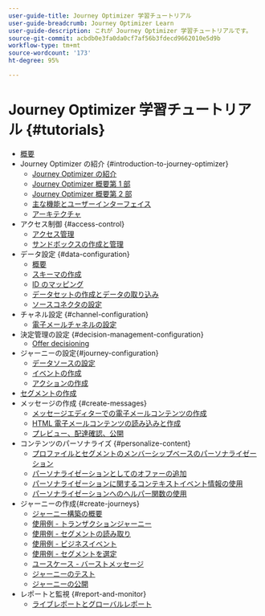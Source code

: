 ```yaml
---
user-guide-title: Journey Optimizer 学習チュートリアル
user-guide-breadcrumb: Journey Optimizer Learn
user-guide-description: これが Journey Optimizer 学習チュートリアルです。
source-git-commit: acbdb0e3fa0da0cf7af56b3fdecd9662010e5d9b
workflow-type: tm+mt
source-wordcount: '173'
ht-degree: 95%

---
```



# Journey Optimizer 学習チュートリアル {#tutorials}

+ [概要](/help/overview.md)
+ Journey Optimizer の紹介 {#introduction-to-journey-optimizer}
   + [Journey Optimizer の紹介](/help/introduction/introduction.md)
   + [Journey Optimizer 概要第 1 部](/help/introduction/journey-optimizer-overview-part-1.md)
   + [Journey Optimizer 概要第 2 部](/help/introduction/journey-optimizer-overview-part-2.md)
   + [主な機能とユーザーインターフェイス](/help/introduction/key-capabilities-and-user-interface.md)
   + [アーキテクチャ](/help/introduction/architecture.md)
+ アクセス制御 {#access-control}
   + [アクセス管理](/help/set-up-access/access-management.md)
   + [サンドボックスの作成と管理](/help/set-up-access/create-and-manage-sandboxes.md)
+ データ設定 {#data-configuration}
   + [概要](/help/set-up-data/set-up-data-overview.md)
   + [スキーマの作成](/help/set-up-data/create-schema.md)
   + [ID のマッピング](/help/set-up-data/map-identities.md)
   + [データセットの作成とデータの取り込み](/help/set-up-data/create-datasets-and-ingest-data.md)
   + [ソースコネクタの設定](/help/set-up-data/configure-source-connectors.md)
+ チャネル設定 {#channel-configuration}
   + [電子メールチャネルの設定](/help/set-up-email-channel/set-up-email-channel.md)
+ 決定管理の設定 {#decision-management-configuration}
   + [Offer decisioning](https://experienceleague.adobe.com/docs/offer-decisioning-learn/tutorials/overview.html?lang=ja)
+ ジャーニーの設定{#journey-configuration}
   + [データソースの設定](/help/set-up-journeys/configure-data-sources.md)
   + [イベントの作成](/help/set-up-journeys/create-events.md)
   + [アクションの作成](/help/set-up-journeys/create-actions.md)
+ [セグメントの作成](/help/set-up-resources/create-segments.md)
+ メッセージの作成 {#create-messages}
   + [メッセージエディターでの電子メールコンテンツの作成](/help/create-messages/create-email-content-with-the-message-editor.md)
   + [HTML 電子メールコンテンツの読み込みと作成](/help/create-messages/import-and-author-html-email-content.md)
   + [プレビュー、配達確認、公開](/help/create-messages/preview-proof-and-publish.md)
+ コンテンツのパーソナライズ {#personalize-content}
   + [プロファイルとセグメントのメンバーシップベースのパーソナライゼーション](/help/personalize-content/profile-and-segment-membership-based-personalization.md)
   + [パーソナライゼーションとしてのオファーの追加](/help/personalize-content/add-offer-decisioning-to-messages.md)
   + [パーソナライゼーションに関するコンテキストイベント情報の使用](/help/personalize-content/use-contextual-event-information-for-personalization.md)
   + [パーソナライゼーションへのヘルパー関数の使用](/help/personalize-content/use-helper-functions-for-personalization.md)
+ ジャーニーの作成{#create-journeys}
   + [ジャーニー構築の概要](/help/create-journeys/introduction-to-building-a-journey.md)
   + [使用例 - トランザクションジャーニー](/help/create-journeys/use-case-transactional-journey.md)
   + [使用例 - セグメントの読み取り](/help/create-journeys/use-case-read-segment.md)
   + [使用例 - ビジネスイベント](/help/create-journeys/use-case-business-event.md)
   + [使用例 - セグメントを選定](/help/create-journeys/use-case-read-segment-qualification.md)
   + [ユースケース - バーストメッセージ](/help/create-journeys/use-case-burst-message.md)
   + [ジャーニーのテスト](/help/create-journeys/test-a-journey.md)
   + [ジャーニーの公開](/help/create-journeys/publish-a-journey.md)
+ レポートと監視 {#report-and-monitor}
   + [ライブレポートとグローバルレポート](/help/report-and-monitor/live-and-global-reports.md)
